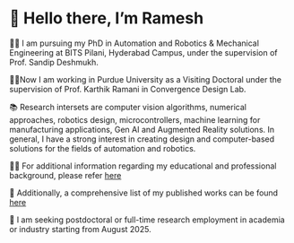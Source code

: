 # 👋 Hello there, I’m Ramesh
🧑‍🔬 I am pursuing my PhD in Automation and Robotics & Mechanical Engineering at BITS Pilani, Hyderabad Campus, under the supervision of Prof. Sandip Deshmukh.

👨‍💻Now I am working in Purdue University as a Visiting Doctoral under the supervision of Prof. Karthik Ramani in Convergence Design Lab.

📚 Research intersets are computer vision algorithms, numerical approaches, robotics design, microcontrollers, machine learning for manufacturing applications, Gen AI and Augmented Reality solutions. In general, I have a strong interest in creating design and computer-based solutions for the fields of automation and robotics.

🧑‍🎓 For additional information regarding my educational and professional background, please refer [here](https://kakiramesh.github.io/Ram//publications/)

📝 Additionally, a comprehensive list of my published works can be found [here](https://kakiramesh.github.io/Ram//CV/)

🤝 I am seeking postdoctoral or full-time research employment in academia or industry starting from August 2025.
